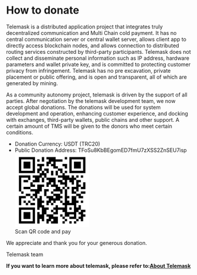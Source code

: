 # How to donate #

Telemask is a distributed application project that integrates truly decentralized communication and Multi Chain cold payment. It has no central communication server or central wallet server, allows client app to directly access blockchain nodes, and allows connection to distributed routing services constructed by third-party participants. Telemask does not collect and disseminate personal information such as IP address, hardware parameters and wallet private key, and is committed to protecting customer privacy from infringement. Telemask has no pre excavation, private placement or public offering, and is open and transparent, all of which are generated by mining.

As a community autonomy project, telemask is driven by the support of all parties. After negotiation by the telemask development team, we now accept global donations. The donations will be used for system development and operation, enhancing customer experience, and docking with exchanges, third-party wallets, public chains and other support. A certain amount of TMS will be given to the donors who meet certain conditions.

* Donation Currency: USDT (TRC20)
* Public Donation Address: TFoSu8KbBEgomED7fmU7zXSS2ZnSEU7isp  
![QR Code](https://github.com/telemaskio/telemaskio/blob/main/QR.jpg)  
    Scan QR code and pay

We appreciate and thank you for your generous donation.

Telemask team




**If you want to learn more about telemask, please refer to:[About Telemask](https://github.com/telemaskio/telemaskio/blob/main/abouttelemask.md)**
